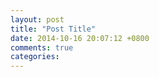 ```yaml
---
layout: post
title: "Post Title"
date: 2014-10-16 20:07:12 +0800
comments: true
categories: 
---
```

